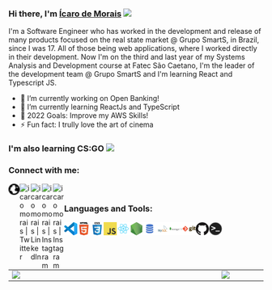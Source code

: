 ### Hi there, I'm [Ícaro de Morais][website]  <img src="https://media.giphy.com/media/nlxhDPecazKtW/giphy.gif" width="20">

<p align="left">

  I'm a Software Engineer who has worked in the development and release of many products focused on the real state market @ Grupo SmartS, in Brazil, since I was 17. All of those being web applications, where I worked directly in their development. Now I'm on the third and last year of my Systems Analysis and Development course at Fatec São Caetano, I'm the leader of the development team @ Grupo SmartS and I'm learning React and Typescript JS.

</p>

- 🔭 I’m currently working on Open Banking!
- 🌱 I’m currently learning ReactJs and TypeScript
- 🥅 2022 Goals: Improve my AWS Skills!
- ⚡ Fun fact: I trully love the art of cinema

### I'm also learning CS:GO  <img src="https://media.giphy.com/media/kv5X9Unw1kETq02FfZ/giphy.gif" width="20">

### Connect with me:

[<img align="left" alt="icaro.dev" width="22px" src="https://raw.githubusercontent.com/iconic/open-iconic/master/svg/globe.svg" />][website]
[<img align="left" alt="icaro morais | Twitter" width="22px" src="https://cdn.jsdelivr.net/npm/simple-icons@v3/icons/twitter.svg" />][twitter]
[<img align="left" alt="icaro morais | LinkedIn" width="22px" src="https://cdn.jsdelivr.net/npm/simple-icons@v3/icons/linkedin.svg" />][linkedin]
[<img align="left" alt="icaro morais | Instagram" width="22px" src="https://cdn.jsdelivr.net/npm/simple-icons@v3/icons/instagram.svg" />][instagram]
[<img align="left" alt="icaro morais | Instagram" width="22px" src="https://cdn.jsdelivr.net/npm/simple-icons@v3/icons/steam.svg" />][steam]


<br />

### Languages and Tools:

<img align="left" alt="Visual Studio Code" width="26px" src="https://raw.githubusercontent.com/github/explore/80688e429a7d4ef2fca1e82350fe8e3517d3494d/topics/visual-studio-code/visual-studio-code.png" />
<img align="left" alt="HTML5" width="26px" src="https://raw.githubusercontent.com/github/explore/80688e429a7d4ef2fca1e82350fe8e3517d3494d/topics/html/html.png" />
<img align="left" alt="CSS3" width="26px" src="https://raw.githubusercontent.com/github/explore/80688e429a7d4ef2fca1e82350fe8e3517d3494d/topics/css/css.png" />
<img align="left" alt="JavaScript" width="26px" src="https://raw.githubusercontent.com/github/explore/80688e429a7d4ef2fca1e82350fe8e3517d3494d/topics/javascript/javascript.png" />
<img align="left" alt="React" width="26px" src="https://raw.githubusercontent.com/github/explore/80688e429a7d4ef2fca1e82350fe8e3517d3494d/topics/react/react.png" />
<img align="left" alt="Node.js" width="26px" src="https://raw.githubusercontent.com/github/explore/80688e429a7d4ef2fca1e82350fe8e3517d3494d/topics/nodejs/nodejs.png" />
<img align="left" alt="Deno" width="26px" src="https://raw.githubusercontent.com/github/explore/80688e429a7d4ef2fca1e82350fe8e3517d3494d/topics/sql/sql.png" />
<img align="left" alt="MySQL" width="26px" src="https://raw.githubusercontent.com/github/explore/80688e429a7d4ef2fca1e82350fe8e3517d3494d/topics/mysql/mysql.png" />
<img align="left" alt="MongoDB" width="26px" src="https://raw.githubusercontent.com/github/explore/80688e429a7d4ef2fca1e82350fe8e3517d3494d/topics/mongodb/mongodb.png" />
<img align="left" alt="Git" width="26px" src="https://raw.githubusercontent.com/github/explore/80688e429a7d4ef2fca1e82350fe8e3517d3494d/topics/git/git.png" />
<img align="left" alt="GitHub" width="26px" src="https://raw.githubusercontent.com/github/explore/78df643247d429f6cc873026c0622819ad797942/topics/github/github.png" />
<img align="left" alt="HTML5" width="26px" src="https://raw.githubusercontent.com/github/explore/80688e429a7d4ef2fca1e82350fe8e3517d3494d/topics/terminal/terminal.png" />

<br />
<br />

<center>
<table>
  <tr>
      <td><img width="400px" align="left" src="https://github-readme-stats.vercel.app/api/top-langs/?username=icarodemorais&hide=html&layout=compact&theme=prussian" /></td>
      <td><img width="495px" align="left" src="https://github-readme-stats.vercel.app/api?username=icarodemorais&theme=prussian" /></td>
  </tr>   
</table>
</center>

[website]: https://icaro.dev
[twitter]: https://twitter.com/_IcaroMorais
[instagram]: https://instagram.com/_icaromorais
[linkedin]: https://linkedin.com/in/icarodemorais
[steam]: https://steamcommunity.com/id/icaromoraiss/
